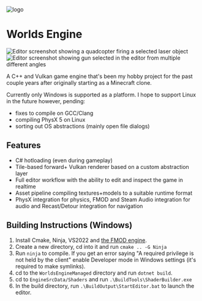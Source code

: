 ![logo](EngineData/UI/Editor/Images/logo_no_background.png)
# Worlds Engine

![Editor screenshot showing a quadcopter firing a selected laser object](Docs/Screenshots/EditorTH.png)
![Editor screenshot showing gun selected in the editor from multiple different angles](Docs/Screenshots/EditorPR.png)

A C++ and Vulkan game engine that's been my hobby project for the past couple years after originally starting as a
Minecraft clone.

Currently only Windows is supported as a platform. I hope to support Linux in the future however, pending:
- fixes to compile on GCC/Clang
- compiling PhysX 5 on Linux
- sorting out OS abstractions (mainly open file dialogs)

## Features

- C# hotloading (even during gameplay)
- Tile-based forward+ Vulkan renderer based on a custom abstraction layer
- Full editor workflow with the ability to edit and inspect the game in realtime
- Asset pipeline compiling textures+models to a suitable runtime format
- PhysX integration for physics, FMOD and Steam Audio integration for audio and Recast/Detour integration for navigation

## Building Instructions (Windows)

1. Install Cmake, Ninja, VS2022 and [the FMOD engine](https://www.fmod.com/download#fmodstudio).
2. Create a new directory, cd into it and run `cmake .. -G Ninja`
3. Run `ninja` to compile. If you get an error saying "A required privilege is not held by the client" enable Developer mode in Windows settings (it's required to make symlinks).
4. cd to the `WorldsEngineManaged` directory and run `dotnet build`.
5. cd to `EngineSrcData/Shaders` and run `.\BuildTools\ShaderBuilder.exe`
6. In the build directory, run `.\BuildOutput\StartEditor.bat` to launch the editor.
